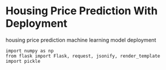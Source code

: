 # Housing Price Prediction With Deployment
housing price prediction machine learning model deployment
```
import numpy as np
from flask import Flask, request, jsonify, render_template
import pickle
```
